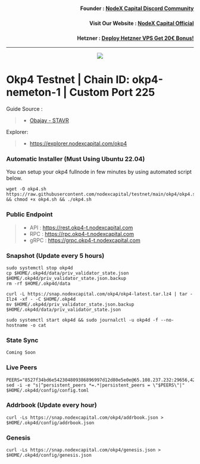 <h3><p style="font-size:14px" align="right">Founder :
<a href="https://discord.gg/nodexcapital" target="_blank">NodeX Capital Discord Community</a></p></h3>
<h3><p style="font-size:14px" align="right">Visit Our Website :
<a href="https://discord.gg/nodexcapital" target="_blank">NodeX Capital Official</a></p></h3>
<h3><p style="font-size:14px" align="right">Hetzner :
<a href="https://hetzner.cloud/?ref=bMTVi7dcwSgA" target="_blank">Deploy Hetzner VPS Get 20€ Bonus!</a></h3>
<hr>

<p align="center">
  <img src="https://user-images.githubusercontent.com/44331529/197152847-749c938c-c385-4698-bfa5-3f159297f391.png">
</p>

# Okp4 Testnet | Chain ID: okp4-nemeton-1 | Custom Port 225

Guide Source :
>- [Obajay - STAVR](https://github.com/obajay/nodes-Guides/tree/main/OKP4)

Explorer:
>- https://explorer.nodexcapital.com/okp4


### Automatic Installer (Must Using Ubuntu 22.04)
You can setup your okp4 fullnode in few minutes by using automated script below.
```
wget -O okp4.sh https://raw.githubusercontent.com/nodexcapital/testnet/main/okp4/okp4.sh && chmod +x okp4.sh && ./okp4.sh
```
### Public Endpoint

>- API : https://rest.okp4-t.nodexcapital.com
>- RPC : https://rpc.okp4-t.nodexcapital.com
>- gRPC : https://grpc.okp4-t.nodexcapital.com

### Snapshot (Update every 5 hours)
```
sudo systemctl stop okp4d
cp $HOME/.okp4d/data/priv_validator_state.json $HOME/.okp4d/priv_validator_state.json.backup
rm -rf $HOME/.okp4d/data

curl -L https://snap.nodexcapital.com/okp4/okp4-latest.tar.lz4 | tar -Ilz4 -xf - -C $HOME/.okp4d
mv $HOME/.okp4d/priv_validator_state.json.backup $HOME/.okp4d/data/priv_validator_state.json

sudo systemctl start okp4d && sudo journalctl -u okp4d -f --no-hostname -o cat
```

### State Sync
```
Coming Soon
```

### Live Peers
```
PEERS="8527f34bd6e542304809386896997d12d80e5e0e@65.108.237.232:29656,42fbb917fca6787bc3ab774865f4bb1ef950f114@65.108.226.26:30656,eef77b5ae1c37f3e5809ff928c329dde906be388@65.108.133.73:21656,9928d19b7663a6fa639eb7c1ee239e671edcbdb2@5.9.147.22:26616,b0b56d944cf1cc569a1e77e0923e075bad94d755@141.95.145.41:28656,8028015d1c6828a0b734f3b108f0853b0e19305e@157.90.176.184:26656,9d1482bc31fb4578a5c7f7f65c4e0aaf2dfc2336@213.239.215.77:36656,540e0e9b33b2d87315fdf7089404671581d36e94@95.217.203.43:26656,8cdeb85dada114c959c36bb59ce258c65ae3a09c@88.198.242.163:36656,874373b78d2cd50e716aa464bf407581d9305655@94.250.201.130:27656,d5519e378247dfb61dfe90652d1fe3e2b3005a5b@65.109.68.190:36656,307fb25cd6998d0d5bd1d947571f6043c6bb4069@65.109.31.114:2280,5c2a752c9b1952dbed075c56c600c3a79b58c395@95.214.55.232:26996,ead118d7cbe51cbabf5a77b69db7255512f41023@88.208.34.134:60656,99f6675049e22a0216af0e2447e7a4c5021874cd@142.132.132.200:28656,fe8bd9375c43a7cc6ef27e62d56af341a62e67c9@95.217.202.49:30656,74349a1cb9479b291866debe2042de8a2e88b850@65.108.233.109:17656,6a66a38bdd5895ec6f1ce18b3430860a30e18e02@142.132.149.118:26656,be9841ace1d71a4c7681918ee39f5e00d8e96a82@213.239.216.252:36656,8bccab4596e8bc162763bad6597d43523e6c32f8@104.194.8.68:26656,7ba5d3721d98efd479b2a3f3b4df6ebd5fd2f119@109.123.243.135:26656,44c4ad482cf8f1d9e7e18968da78bd0349fe853e@5.78.54.193:26656,d1c1b729eff9afe7dfd371f190df6282c82ccfad@65.109.89.5:31656,a490691c2a423573cb93bc23b13967ed9db0e3ff@146.190.44.218:26656,78d923333e39e747c6a7fbfcc822ec6279990556@91.211.251.232:28656,cee007d27c78754ae63ed827e61c8a920192f54b@65.109.93.152:28656,a98484ac9cb8235bd6a65cdf7648107e3d14dab4@116.202.231.58:36656,666c7b5ef2a81e4a3115785c90305d5371e067ed@162.55.234.160:26656,47dfb0e033db2c5d5aa2618c243a9394608f7bc3@213.246.39.63:26656,9f55b6fbf5d246138cc88acfe193ac45aa49c288@31.7.196.148:26656,a855bd9e3b689f3d055811161dd851ce1f7aec74@65.108.141.228:26856,907afed8fb7561b6d9bc6f755c8e4cce52e55080@65.108.72.252:26656,4cbfeff6d88aa4cdb64631a30356a4fb5fb243c6@3.14.129.248:26656,fff0a8c202befd9459ff93783a0e7756da305fe3@38.242.150.63:16656,8ae2fbf7a01c3b9e5601b4fbc42f27f4422f88bd@78.47.126.177:26656,58e2115e34f171739d1d2e9085fdbef78d1201d9@88.99.161.162:36656,14f8949ab0a276d2e55c8fa6255430881978a619@185.192.96.236:26656,2c2b83b7f1023c381afd3d67f326d70de098cb47@142.132.252.16:26656,b7ee6d4cf316f7cd0be86da103f5acc8fa2ded7e@94.130.137.122:29656,069717e7104fccf26e2f7e3be04a82c626fbfe13@51.68.204.169:26643,9b22fb6daec21ec15dcf4107060dd59d63f6df35@162.55.245.219:29656,8633177b18f9031b84beb690293d20dce1d0c20e@121.78.247.252:35656,d57a740d8cfdd92ef61b9afc9359e9bf96e3618f@65.108.78.107:20621,31f30b64f88ebdf8572211f65126dffc81a969ca@65.108.232.248:30656,54585c522153eade8cf2ae2cfe02144d5ac9beeb@75.119.155.249:26656,643988550263605405a7968c38fd11653bf75cd0@38.242.252.104:26656,affaad7c297b627020f63d5bc5b1c1a9d8842f44@152.32.192.192:26656,253b8a7353be38f56a1bcbdb6c8ac359679e5289@195.201.228.51:27656,0d7d6cca849632db16b941d158febbd7e583063a@78.46.215.50:26656,42eb68bfa046b6cafa53de67d9286651aeffff7c@88.99.164.158:10096,153c387f6dbf7a30a046a7b0c08028e8614e0c95@65.109.122.105:46656,9c2e37f0ae9cef769e31decc5aadaad30c04e6c0@94.130.140.145:26656,57f3df8b11c6c9b796c78d2a213b962acfcb7f3c@213.239.207.175:38656,3ed902bed4e1a54ae972f66469f5f7b9f1ba4da8@65.108.230.161:16656,c3db3a07493e8f04d93a9228998ae799fa89877f@5.78.48.118:26656,a6f315461a3ef0b1e25adfbde701515b861b3b62@194.163.178.191:26666,ef295fe0b5a859a44350c90c5400bff4613ba22c@136.243.147.235:33656,413a9269a866cbeb462f352e72e7578e5b395502@65.109.92.240:10096,59513e6626373eb3af4b1c0d10f935aa28683713@84.201.135.7:26656,f74f793a1efa51778fd74d4dbc5a1e88a8c644db@116.202.227.117:36656"
sed -i -e "s|^persistent_peers *=.*|persistent_peers = \"$PEERS\"|" $HOME/.okp4d/config/config.toml
```
### Addrbook (Update every hour)
```
curl -Ls https://snap.nodexcapital.com/okp4/addrbook.json > $HOME/.okp4d/config/addrbook.json
```
### Genesis
```
curl -Ls https://snap.nodexcapital.com/okp4/genesis.json > $HOME/.okp4d/config/genesis.json
```

<!-- LIVE_PEERS_START -->
<!-- LIVE_PEERS_END -->